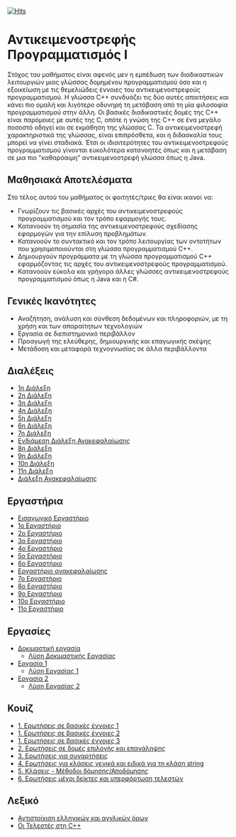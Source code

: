[![Hits](https://hits.seeyoufarm.com/api/count/incr/badge.svg?url=https%3A%2F%2Feffie375.github.io%2FTPTE-AEGEAN&count_bg=%23E3802B&title_bg=%2307359E&icon=internetarchive.svg&icon_color=%23E7E7E7&title=%CE%A0%CF%81%CE%BF%CE%B2%CE%BF%CE%BB%CE%AD%CF%82&edge_flat=false)](https://hits.seeyoufarm.com)

# Αντικειμενοστρεφής Προγραμματισμός Ι

Στόχος του μαθήματος είναι αφενός μεν η εμπέδωση των διαδικαστικών λειτουργιών μιας γλώσσας δομημένου προγραμματισμού όσο και η εξοικείωση με τις θεμελιώδεις έννοιες του αντικειμενοστρεφούς προγραμματισμού. Η γλώσσα C++ συνδυάζει τις δύο αυτές απαιτήσεις και κάνει πιο ομαλή και λιγότερο οδυνηρή τη μετάβαση από τη μία φιλοσοφία προγραμματισμού στην άλλη. Οι βασικές διαδικαστικές δομές της C++ είναι παρόμοιες με αυτές της C, οπότε η γνώση της C++ σε ένα μεγάλο ποσοστό οδηγεί και σε εκμάθηση της γλώσσας C. Τα αντικειμενοστρεφή χαρακτηριστικά της γλώσσας, είναι επιπρόσθετα, και η διδασκαλία τους μπορεί να γίνει σταδιακά. Έτσι οι ιδιαιτερότητες του αντικειμενοστρεφούς προγραμματισμού γίνονται ευκολότερα κατανοητές όπως και η μετάβαση σε μια πιο "καθαρόαιμη" αντικειμενοστρεφή γλώσσα όπως η Java.

## Μαθησιακά Αποτελέσματα

Στο τέλος αυτού του μαθήματος οι φοιτητές/τριες θα είναι ικανοί να:

- Γνωρίζουν τις βασικές αρχές του αντικειμενοστρεφούς προγραμματισμού και τον τρόπο εφαρμογής τους.
- Κατανοούν τη σημασία της αντικειμενοστρεφούς σχεδίασης εφαρμογών για την επίλυση προβλημάτων.
- Κατανοούν το συντακτικό και τον τρόπο λειτουργίας των οντοτήτων που χρησιμοποιούνται
στη γλώσσα προγραμματισμού C++.
- Δημιουργούν προγράμματα με τη γλώσσα προγραμματισμού C++ εφαρμόζοντας τις αρχές του αντικειμενοστρεφούς προγραμματισμού.
- Κατανοούν εύκολα και γρήγορα άλλες γλώσσες αντικειμενοστρεφούς προγραμματισμού όπως η Java και η C#.

## Γενικές Ικανότητες

- Αναζήτηση, ανάλυση και σύνθεση δεδομένων και πληροφοριών, με τη χρήση και των απαραίτητων τεχνολογιών
- Εργασία σε διεπιστημονικό περιβάλλον
- Προαγωγή της ελεύθερης, δημιουργικής και επαγωγικής σκέψης
- Μετάδοση και μεταφορά τεχνογνωσίας σε άλλα περιβάλλοντα

## Διαλέξεις

- [1η Διάλεξη](lectures/lecture-01.md)
- [2η Διάλεξη](lectures/lecture-02.md)
- [3η Διάλεξη](lectures/lecture-03.md)
- [4η Διάλεξη](lectures/lecture-04.md)
- [5η Διάλεξη](lectures/lecture-05.md)
- [6η Διάλεξη](lectures/lecture-06.md)
- [7η Διάλεξη](lectures/lecture-07.md)
- [Ενδιάμεση Διάλεξη Ανακεφαλαίωσης](lectures/lecture-EDA.md)
- [8η Διάλεξη](lectures/lecture-08.md)
- [9η Διάλεξη](lectures/lecture-09.md)
- [10η Διάλεξη](lectures/lecture-10.md)
- [11η Διάλεξη](lectures/lecture-11.md)
- [Διάλεξη Ανακεφαλαίωσης](lectures/lecture-DA.md)

## Εργαστήρια

- [Εισαγωγικό Εργαστήριο](labs/lab-00.md)
- [1o Εργαστήριο](labs/lab-01.md)
- [2o Εργαστήριο](labs/lab-02.md)
- [3o Εργαστήριο](labs/lab-03.md)
- [4o Εργαστήριο](labs/lab-04.md)
- [5o Εργαστήριο](labs/lab-05.md)
- [6o Εργαστήριο](labs/lab-06.md)
- [Εργαστήριο ανακεφαλαίωσης](labs/lab-EA.md)
- [7o Εργαστήριο](labs/lab-07.md)
- [8o Εργαστήριο](labs/lab-08.md)
- [9o Εργαστήριο](labs/lab-09.md)
- [10o Εργαστήριο](labs/lab-10.md)
- [11o Εργαστήριο](labs/lab-11.md)

## Εργασίες

- [Δοκιμαστική εργασία](ergasies/dokimastiki.md)
  - [Λύση Δοκιμαστικής Εργασίας](ergasies/source/0_ctxxxxx.cpp)
- [Εργασία 1](ergasies/ergasia-01.md)
  - [Λύση Εργασίας 1](ergasies/source/1_ctxxxxx.cpp)
- [Εργασία 2](ergasies/ergasia-02.md)
  - [Λύση Εργασίας 2](ergasies/source/2_ctxxxxx.cpp)

## Κουίζ

- [1. Ερωτήσεις σε βασικές έννοιες 1](https://forms.gle/qHDWYgt6cp96YyGM9)
- [1. Ερωτήσεις σε βασικές έννοιες 2](https://forms.gle/YBqBdpqRJL4H4ZXP9)
- [1. Ερωτήσεις σε βασικές έννοιες 3](https://forms.gle/Wh3KypXgrcEyTvjq5)
- [2. Ερωτήσεις σε δομές επιλογής και επανάληψης](https://drive.google.com/file/d/1sA3jtsAUWqGHdszayqkg8VRzL-NIqgv4/view?usp=sharing)
- [3. Ερωτήσεις για συναρτήσεις](https://drive.google.com/file/d/1FeVJ9DgdgRHWUUXolnYR0eQsfwwn4YiX/view?usp=sharing)
- [4. Ερωτήσεις για κλάσεις γενικά και ειδικά για τη κλάση string](https://drive.google.com/file/d/177OfwEqfDCN_4I6MI6EKinVBAUNfl5IP/view?usp=sharing)
- [5. Κλάσεις - Μέθοδοι δόμησης/Αποδόμησης](https://drive.google.com/file/d/1P9s8KUNbtc89le5S6xgml6G5rvvi1b3d/view?usp=sharing)
- [6. Ερωτήσεις μέχρι δείκτες και υπερφόρτωση τελεστών](https://drive.google.com/file/d/1_TUt2WojPWM3L0LfCAl1m34PhFzc9QWA/view?usp=sharing)

## Λεξικό

- [Αντιστοίχιση ελληνικών και αγγλικών όρων](orologies.md)
- [Οι Τελεστές στη C++](telestes.md)
